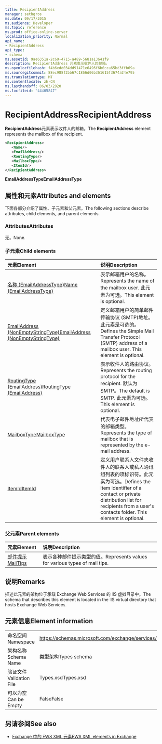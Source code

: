 ```yaml
---
title: RecipientAddress
manager: sethgros
ms.date: 09/17/2015
ms.audience: Developer
ms.topic: reference
ms.prod: office-online-server
localization_priority: Normal
api_name:
- RecipientAddress
api_type:
- schema
ms.assetid: 9ae6351a-2c60-4715-a489-5681a13641f9
description: RecipientAddress 元素表示收件人的邮箱。
ms.openlocfilehash: f4b6edd034dd91471e6496f6b0cca65bd3ffb69a
ms.sourcegitcommit: 88ec988f2bb67c1866d06b361615f3674a24e795
ms.translationtype: MT
ms.contentlocale: zh-CN
ms.lasthandoff: 06/03/2020
ms.locfileid: "44465847"
---
```

# <a name="recipientaddress"></a><span data-ttu-id="a68b5-103">RecipientAddress</span><span class="sxs-lookup"><span data-stu-id="a68b5-103">RecipientAddress</span></span>

<span data-ttu-id="a68b5-104">**RecipientAddress**元素表示收件人的邮箱。</span><span class="sxs-lookup"><span data-stu-id="a68b5-104">The **RecipientAddress** element represents the mailbox of the recipient.</span></span> 
  
```xml
<RecipientAddress>
   <Name/>
   <EmailAddress/>
   <RoutingType/>
   <MailboxType/>
   <ItemId/>
</RecipientAddress>
```

 <span data-ttu-id="a68b5-105">**EmailAddressType**</span><span class="sxs-lookup"><span data-stu-id="a68b5-105">**EmailAddressType**</span></span>
## <a name="attributes-and-elements"></a><span data-ttu-id="a68b5-106">属性和元素</span><span class="sxs-lookup"><span data-stu-id="a68b5-106">Attributes and elements</span></span>

<span data-ttu-id="a68b5-107">下面各部分介绍了属性、子元素和父元素。</span><span class="sxs-lookup"><span data-stu-id="a68b5-107">The following sections describe attributes, child elements, and parent elements.</span></span>
  
### <a name="attributes"></a><span data-ttu-id="a68b5-108">Attributes</span><span class="sxs-lookup"><span data-stu-id="a68b5-108">Attributes</span></span>

<span data-ttu-id="a68b5-109">无。</span><span class="sxs-lookup"><span data-stu-id="a68b5-109">None.</span></span>
  
### <a name="child-elements"></a><span data-ttu-id="a68b5-110">子元素</span><span class="sxs-lookup"><span data-stu-id="a68b5-110">Child elements</span></span>

|<span data-ttu-id="a68b5-111">**元素**</span><span class="sxs-lookup"><span data-stu-id="a68b5-111">**Element**</span></span>|<span data-ttu-id="a68b5-112">**说明**</span><span class="sxs-lookup"><span data-stu-id="a68b5-112">**Description**</span></span>|
|:-----|:-----|
|[<span data-ttu-id="a68b5-113">名称 (EmailAddressType)</span><span class="sxs-lookup"><span data-stu-id="a68b5-113">Name (EmailAddressType)</span></span>](name-emailaddresstype.md) <br/> |<span data-ttu-id="a68b5-114">表示邮箱用户的名称。</span><span class="sxs-lookup"><span data-stu-id="a68b5-114">Represents the name of the mailbox user.</span></span> <span data-ttu-id="a68b5-115">此元素为可选。</span><span class="sxs-lookup"><span data-stu-id="a68b5-115">This element is optional.</span></span>  <br/> |
|[<span data-ttu-id="a68b5-116">EmailAddress (NonEmptyStringType)</span><span class="sxs-lookup"><span data-stu-id="a68b5-116">EmailAddress (NonEmptyStringType)</span></span>](emailaddress-nonemptystringtype.md) <br/> |<span data-ttu-id="a68b5-p102">定义邮箱用户的简单邮件传输协议 (SMTP)地址。此元素是可选的。</span><span class="sxs-lookup"><span data-stu-id="a68b5-p102">Defines the Simple Mail Transfer Protocol (SMTP) address of a mailbox user. This element is optional.</span></span>  <br/> |
|[<span data-ttu-id="a68b5-119">RoutingType (EmailAddress)</span><span class="sxs-lookup"><span data-stu-id="a68b5-119">RoutingType (EmailAddress)</span></span>](routingtype-emailaddress.md) <br/> |<span data-ttu-id="a68b5-120">表示收件人的路由协议。</span><span class="sxs-lookup"><span data-stu-id="a68b5-120">Represents the routing protocol for the recipient.</span></span> <span data-ttu-id="a68b5-121">默认为 SMTP。</span><span class="sxs-lookup"><span data-stu-id="a68b5-121">The default is SMTP.</span></span> <span data-ttu-id="a68b5-122">此元素为可选。</span><span class="sxs-lookup"><span data-stu-id="a68b5-122">This element is optional.</span></span>  <br/> |
|[<span data-ttu-id="a68b5-123">MailboxType</span><span class="sxs-lookup"><span data-stu-id="a68b5-123">MailboxType</span></span>](mailboxtype.md) <br/> |<span data-ttu-id="a68b5-124">代表电子邮件地址所代表的邮箱类型。</span><span class="sxs-lookup"><span data-stu-id="a68b5-124">Represents the type of mailbox that is represented by the e-mail address.</span></span>  <br/> |
|[<span data-ttu-id="a68b5-125">ItemId</span><span class="sxs-lookup"><span data-stu-id="a68b5-125">ItemId</span></span>](itemid.md) <br/> |<span data-ttu-id="a68b5-p104">定义用户联系人文件夹收件人的联系人或私人通讯组列表的项标识符。此元素为可选。</span><span class="sxs-lookup"><span data-stu-id="a68b5-p104">Defines the item identifier of a contact or private distribution list for recipients from a user's contacts folder. This element is optional.</span></span>  <br/> |
   
### <a name="parent-elements"></a><span data-ttu-id="a68b5-128">父元素</span><span class="sxs-lookup"><span data-stu-id="a68b5-128">Parent elements</span></span>

|<span data-ttu-id="a68b5-129">**元素**</span><span class="sxs-lookup"><span data-stu-id="a68b5-129">**Element**</span></span>|<span data-ttu-id="a68b5-130">**说明**</span><span class="sxs-lookup"><span data-stu-id="a68b5-130">**Description**</span></span>|
|:-----|:-----|
|[<span data-ttu-id="a68b5-131">邮件提示</span><span class="sxs-lookup"><span data-stu-id="a68b5-131">MailTips</span></span>](mailtips.md) <br/> |<span data-ttu-id="a68b5-132">表示各种邮件提示类型的值。</span><span class="sxs-lookup"><span data-stu-id="a68b5-132">Represents values for various types of mail tips.</span></span>  <br/> |
   
## <a name="remarks"></a><span data-ttu-id="a68b5-133">说明</span><span class="sxs-lookup"><span data-stu-id="a68b5-133">Remarks</span></span>

<span data-ttu-id="a68b5-134">描述此元素的架构位于承载 Exchange Web Services 的 IIS 虚拟目录中。</span><span class="sxs-lookup"><span data-stu-id="a68b5-134">The schema that describes this element is located in the IIS virtual directory that hosts Exchange Web Services.</span></span>
  
## <a name="element-information"></a><span data-ttu-id="a68b5-135">元素信息</span><span class="sxs-lookup"><span data-stu-id="a68b5-135">Element information</span></span>

|||
|:-----|:-----|
|<span data-ttu-id="a68b5-136">命名空间</span><span class="sxs-lookup"><span data-stu-id="a68b5-136">Namespace</span></span>  <br/> |https://schemas.microsoft.com/exchange/services/2006/types  <br/> |
|<span data-ttu-id="a68b5-137">架构名称</span><span class="sxs-lookup"><span data-stu-id="a68b5-137">Schema Name</span></span>  <br/> |<span data-ttu-id="a68b5-138">类型架构</span><span class="sxs-lookup"><span data-stu-id="a68b5-138">Types schema</span></span>  <br/> |
|<span data-ttu-id="a68b5-139">验证文件</span><span class="sxs-lookup"><span data-stu-id="a68b5-139">Validation File</span></span>  <br/> |<span data-ttu-id="a68b5-140">Types.xsd</span><span class="sxs-lookup"><span data-stu-id="a68b5-140">Types.xsd</span></span>  <br/> |
|<span data-ttu-id="a68b5-141">可以为空</span><span class="sxs-lookup"><span data-stu-id="a68b5-141">Can be Empty</span></span>  <br/> |<span data-ttu-id="a68b5-142">False</span><span class="sxs-lookup"><span data-stu-id="a68b5-142">False</span></span>  <br/> |
   
## <a name="see-also"></a><span data-ttu-id="a68b5-143">另请参阅</span><span class="sxs-lookup"><span data-stu-id="a68b5-143">See also</span></span>



- [<span data-ttu-id="a68b5-144">Exchange 中的 EWS XML 元素</span><span class="sxs-lookup"><span data-stu-id="a68b5-144">EWS XML elements in Exchange</span></span>](ews-xml-elements-in-exchange.md)


